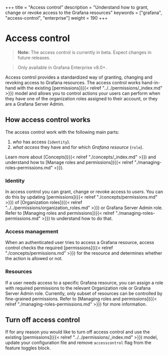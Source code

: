 +++
title = "Access control"
description = "Understand how to grant, change or revoke access to the Grafana resources"
keywords = ["grafana", "access-control", "enterprise"]
weight = 190
+++

# Access control

> **Note:** The access control is currently in beta. Expect changes in future releases.

> Only available in Grafana Enterprise v8.0+.

Access control provides a standardized way of granting, changing and revoking access to Grafana resources. 
The access control works hand-in-hand with the existing [permissions]({{< relref "../../permissions/_index.md" >}}) model and allows you to control actions your users can perform when they have one of the organization roles assigned to their account, or they are a Grafana Server Admin.

## How access control works

The access control work with the following main parts:
1. _who_ has access (`identity`). 
1. _what access_ they have and for which _Grafana resource_ (`role`).

Learn more about [Concepts]({{< relref "./concepts/_index.md" >}}) and understand how to [Manage roles and permissions]({{< relref "./managing-roles-permissions.md" >}}).

### Identity

In access control you can grant, change or revoke access to _users_. You can do this by updating [permissions]({{< relref "./concepts/permissions.md" >}}) of [Organization roles]({{< relref "../../permissions/organization_roles.md" >}}) or Grafana Server Admin role.
Refer to [Managing roles and permissions]({{< relref "./managing-roles-permissions.md" >}}) to understand how to do that.

### Access management

When an authenticated user tries to access a Grafana resource, access control checks the required [permissions]({{< relref "./concepts/permissions.md" >}}) for the resource and determines whether the action is allowed or not.

### Resources

If a user needs access to a specific Grafana resource, you can assign a role with required permissions to the relevant Organization role or Grafana Server Admin role.
Currently, only subset of resources can be controlled by fine-grained permissions. Refer to [Managing roles and permissions]({{< relref "./managing-roles-permissions.md" >}}) for more information.

## Turn off access control

If for any reason you would like to turn off access control and use the existing [permissions]({{< relref "../../permissions/_index.md" >}}) model, update your configuration file and remove `accesscontrol` flag from the feature toggles block.  
